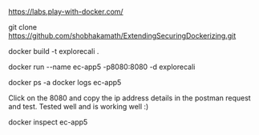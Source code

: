 
https://labs.play-with-docker.com/

git clone https://github.com/shobhakamath/ExtendingSecuringDockerizing.git

docker build -t explorecali .

docker run --name ec-app5 -p8080:8080 -d explorecali

docker ps -a
docker logs ec-app5

Click on the 8080 and copy the ip address details in the postman request and test. Tested well and is working well :)

docker inspect ec-app5


